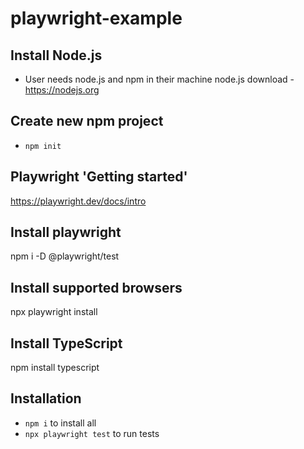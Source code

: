# playwright-example

## Install Node.js

- User needs node.js and npm in their machine
  node.js download - https://nodejs.org

## Create new npm project
- `npm init`

## Playwright 'Getting started'
https://playwright.dev/docs/intro

## Install playwright
npm i -D @playwright/test

## Install supported browsers
npx playwright install

## Install TypeScript
npm install typescript

## Installation

- `npm i` to install all
- `npx playwright test` to run tests

